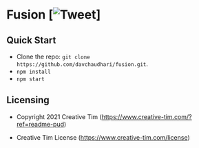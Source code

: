 # Fusion [![Tweet](https://img.shields.io/twitter/url/http/shields.io.svg?style=social&logo=twitter)]


## Quick Start

- Clone the repo: `git clone https://github.com/davchaudhari/fusion.git`.
- `npm install`
- `npm start`


## Licensing

- Copyright 2021 Creative Tim (https://www.creative-tim.com/?ref=readme-pud)

- Creative Tim License (https://www.creative-tim.com/license)



